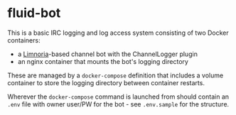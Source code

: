 # fluid-bot

This is a basic IRC logging and log access system consisting of two Docker containers:

- a [Limnoria](https://github.com/ProgVal/Limnoria)-based channel bot with the ChannelLogger plugin
- an nginx container that mounts the bot's logging directory

These are managed by a `docker-compose` definition that includes a volume container to store the logging directory between container restarts.

Wherever the `docker-compose` command is launched from should contain an `.env` file with owner user/PW for the bot - see `.env.sample` for the structure.
